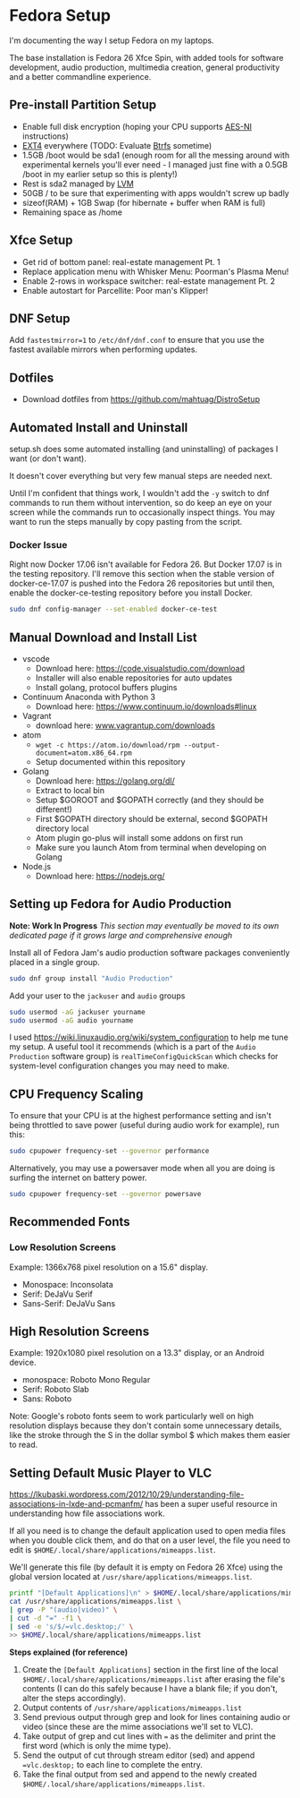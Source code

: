 # Fedora Setup

I'm documenting the way I setup Fedora on my laptops.

The base installation is Fedora 26 Xfce Spin, with added tools for software
development, audio production, multimedia creation, general productivity and
a better commandline experience.

## Pre-install Partition Setup

* Enable full disk encryption (hoping your CPU supports
  [AES-NI](https://en.wikipedia.org/wiki/AES_instruction_set) instructions)
* [EXT4](https://en.wikipedia.org/wiki/Ext4) everywhere (TODO: Evaluate
  [Btrfs](https://en.wikipedia.org/wiki/Btrfs) sometime)
* 1.5GB /boot would be sda1 (enough room for all the messing around with
  experimental kernels you'll ever need - I managed just fine with a 0.5GB /boot
  in my earlier setup so this is plenty!)
* Rest is sda2 managed by
  [LVM](https://en.wikipedia.org/wiki/Logical_Volume_Manager_(Linux))
* 50GB / to be sure that experimenting with apps wouldn't screw up badly
* sizeof(RAM) + 1GB Swap (for hibernate + buffer when RAM is full)
* Remaining space as /home

## Xfce Setup

* Get rid of bottom panel: real-estate management Pt. 1
* Replace application menu with Whisker Menu: Poorman's Plasma Menu!
* Enable 2-rows in workspace switcher: real-estate management Pt. 2
* Enable autostart for Parcellite: Poor man's Klipper!

## DNF Setup

Add `fastestmirror=1` to `/etc/dnf/dnf.conf` to ensure that you use the
fastest available mirrors when performing updates.

## Dotfiles

* Download dotfiles from https://github.com/mahtuag/DistroSetup

## Automated Install and Uninstall

setup.sh does some automated installing (and uninstalling) of packages I want
(or don't want).

It doesn't cover everything but very few manual steps are needed next.

Until I'm confident that things work, I wouldn't add the `-y` switch to dnf
commands to run them without intervention, so do keep an eye on your screen
while the commands run to occasionally inspect things. You may want to run the
steps manually by copy pasting from the script.

### Docker Issue

Right now Docker 17.06 isn't available for Fedora 26. But Docker 17.07 is in
the testing repository. I'll remove this section when the stable version of
docker-ce-17.07 is pushed into the Fedora 26 repositories but until then, enable
the docker-ce-testing repository before you install Docker.

```bash
sudo dnf config-manager --set-enabled docker-ce-test
```

## Manual Download and Install List

* vscode
  * Download here: https://code.visualstudio.com/download
  * Installer will also enable repositories for auto updates
  * Install golang, protocol buffers plugins
* Continuum Anaconda with Python 3
  * Download here: https://www.continuum.io/downloads#linux
* Vagrant
  * download here: www.vagrantup.com/downloads
* atom
  * `wget -c https://atom.io/download/rpm --output-document=atom.x86_64.rpm`
  * Setup documented within this repository
* Golang
  * Download here: https://golang.org/dl/
  * Extract to local bin
  * Setup $GOROOT and $GOPATH correctly (and they should be different!)
  * First $GOPATH directory should be external, second $GOPATH directory local
  * Atom plugin go-plus will install some addons on first run
  * Make sure you launch Atom from terminal when developing on Golang
* Node.js
  * Download here: https://nodejs.org/

## Setting up Fedora for Audio Production

**Note: Work In Progress** *This section may eventually be moved to its own
dedicated page if it grows large and comprehensive enough*

Install all of Fedora Jam's audio production software packages conveniently
placed in a single group.

```bash
sudo dnf group install "Audio Production"
```

Add your user to the `jackuser` and `audio` groups

```bash
sudo usermod -aG jackuser yourname
sudo usermod -aG audio yourname
```

I used https://wiki.linuxaudio.org/wiki/system_configuration to help me tune my
setup. A useful tool it recommends (which is a part of the `Audio Production`
software group) is `realTimeConfigQuickScan` which checks for system-level
configuration changes you may need to make.

## CPU Frequency Scaling

To ensure that your CPU is at the highest performance setting and isn't being
throttled to save power (useful during audio work for example), run this:

```bash
sudo cpupower frequency-set --governor performance
```

Alternatively, you may use a powersaver mode when all you are doing is surfing
the internet on battery power.

```bash
sudo cpupower frequency-set --governor powersave
```

## Recommended Fonts

### Low Resolution Screens

Example: 1366x768 pixel resolution on a 15.6" display.

* Monospace: Inconsolata
* Serif: DeJaVu Serif
* Sans-Serif: DeJaVu Sans

## High Resolution Screens

Example: 1920x1080 pixel resolution on a 13.3" display, or an Android device.

* monospace: Roboto Mono Regular
* Serif: Roboto Slab
* Sans: Roboto

Note: Google's roboto fonts seem to work particularly well on high resolution
displays because they don't contain some unnecessary details, like the stroke
through the S in the dollar symbol $ which makes them easier to read.

## Setting Default Music Player to VLC

https://lkubaski.wordpress.com/2012/10/29/understanding-file-associations-in-lxde-and-pcmanfm/
has been a super useful resource in understanding how file associations work.

If all you need is to change the default application used to open media files
when you double click them, and do that on a user level, the file you need to
edit is `$HOME/.local/share/applications/mimeapps.list`.

We'll generate this file (by default it is empty on Fedora 26 Xfce) using the
global version located at `/usr/share/applications/mimeapps.list`.

```bash
printf "[Default Applications]\n" > $HOME/.local/share/applications/mimeapps.list
cat /usr/share/applications/mimeapps.list \
| grep -P "(audio|video)" \
| cut -d "=" -f1 \
| sed -e 's/$/=vlc.desktop;/' \
>> $HOME/.local/share/applications/mimeapps.list
```

**Steps explained (for reference)**

1. Create the `[Default Applications]` section in the first line of the local
   `$HOME/.local/share/applications/mimeapps.list` after erasing the file's
   contents (I can do this safely because I have a blank file; if you don't,
   alter the steps accordingly).
2. Output contents of `/usr/share/applications/mimeapps.list`
3. Send previous output through grep and look for lines containing audio or
   video (since these are the mime associations we'll set to VLC).
4. Take output of grep and cut lines with `=` as the delimiter and print the
   first word (which is only the mime type).
5. Send the output of cut through stream editor (sed) and append `=vlc.desktop;`
   to each line to complete the entry.
6. Take the final output from sed and append to the newly created
   `$HOME/.local/share/applications/mimeapps.list`.

